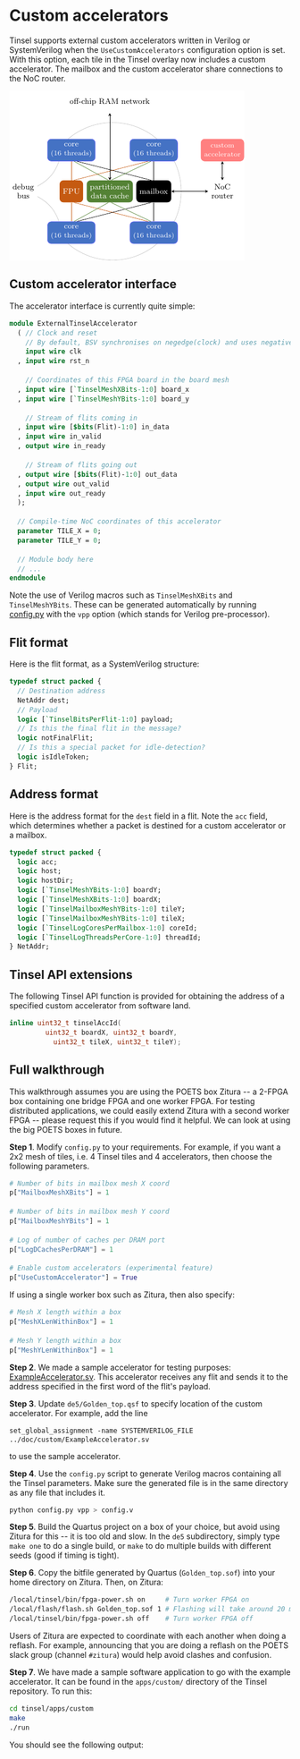 # Custom accelerators

Tinsel supports external custom accelerators written in Verilog or
SystemVerilog when the `UseCustomAccelerators` configuration option is
set.  With this option, each tile in the Tinsel overlay
now includes a custom accelerator.  The mailbox and the custom
accelerator share connections to the NoC router.

<img align="center" src="custom.png">

## Custom accelerator interface

The accelerator interface is currently quite simple:

```sv
module ExternalTinselAccelerator
  ( // Clock and reset
    // By default, BSV synchronises on negedge(clock) and uses negative reset
    input wire clk
  , input wire rst_n

    // Coordinates of this FPGA board in the board mesh
  , input wire [`TinselMeshXBits-1:0] board_x
  , input wire [`TinselMeshYBits-1:0] board_y

    // Stream of flits coming in
  , input wire [$bits(Flit)-1:0] in_data
  , input wire in_valid
  , output wire in_ready

    // Stream of flits going out
  , output wire [$bits(Flit)-1:0] out_data
  , output wire out_valid
  , input wire out_ready
  );

  // Compile-time NoC coordinates of this accelerator
  parameter TILE_X = 0;
  parameter TILE_Y = 0;

  // Module body here
  // ...
endmodule
```

Note the use of Verilog macros such as `TinselMeshXBits` and
`TinselMeshYBits`.  These can be generated automatically by running
[config.py](https://github.com/POETSII/tinsel/blob/master/config.py)
with the `vpp` option (which stands for Verilog pre-processor).

## Flit format

Here is the flit format, as a SystemVerilog structure:

```sv
typedef struct packed {
  // Destination address
  NetAddr dest;
  // Payload
  logic [`TinselBitsPerFlit-1:0] payload;
  // Is this the final flit in the message?
  logic notFinalFlit;
  // Is this a special packet for idle-detection?
  logic isIdleToken;
} Flit;
```

## Address format

Here is the address format for the `dest` field in a flit.  Note the
`acc` field, which determines whether a packet is destined for a
custom accelerator or a mailbox.

```sv
typedef struct packed {
  logic acc;
  logic host;
  logic hostDir;
  logic [`TinselMeshYBits-1:0] boardY;
  logic [`TinselMeshXBits-1:0] boardX;
  logic [`TinselMailboxMeshYBits-1:0] tileY;
  logic [`TinselMailboxMeshYBits-1:0] tileX;
  logic [`TinselLogCoresPerMailbox-1:0] coreId;
  logic [`TinselLogThreadsPerCore-1:0] threadId;
} NetAddr;
```

## Tinsel API extensions

The following Tinsel API function is provided for obtaining the
address of a specified custom accelerator from software land.

```c++
inline uint32_t tinselAccId(
         uint32_t boardX, uint32_t boardY,
           uint32_t tileX, uint32_t tileY);
```

## Full walkthrough

This walkthrough assumes you are using the POETS box Zitura -- a
2-FPGA box containing one bridge FPGA and one worker FPGA.  For
testing distributed applications, we could easily extend Zitura with a
second worker FPGA -- please request this if you would find it helpful.
We can look at using the big POETS boxes in future.

**Step 1**.  Modify `config.py` to your requirements.  For example, if
you want a 2x2 mesh of tiles, i.e. 4 Tinsel tiles and 4 accelerators,
then choose the following parameters.

```py
# Number of bits in mailbox mesh X coord
p["MailboxMeshXBits"] = 1
 
# Number of bits in mailbox mesh Y coord
p["MailboxMeshYBits"] = 1

# Log of number of caches per DRAM port
p["LogDCachesPerDRAM"] = 1

# Enable custom accelerators (experimental feature)
p["UseCustomAccelerator"] = True
```

If using a single worker box such as Zitura, then also specify:

```py
# Mesh X length within a box
p["MeshXLenWithinBox"] = 1
 
# Mesh Y length within a box
p["MeshYLenWithinBox"] = 1
```

**Step 2**. We made a sample accelerator for testing purposes:
[ExampleAccelerator.sv](ExampleAccelerator.sv).  This accelerator
receives any flit and sends it to the address specified in the first
word of the flit's payload.

**Step 3**. Update `de5/Golden_top.qsf` to specify location of the
custom accelerator.  For example, add the line

```
set_global_assignment -name SYSTEMVERILOG_FILE ../doc/custom/ExampleAccelerator.sv
```

to use the sample accelerator.

**Step 4**. Use the `config.py` script to generate Verilog macros
containing all the Tinsel parameters.  Make sure the generated file is
in the same directory as any file that includes it.

```sh
python config.py vpp > config.v
```

**Step 5**.  Build the Quartus project on a box of your choice, but
avoid using Zitura for this -- it is too old and slow.  In the `de5`
subdirectory, simply type `make one` to do a single build, or `make`
to do multiple builds with different seeds (good if timing is tight).

**Step 6**.  Copy the bitfile generated by Quartus (`Golden_top.sof`)
into your home directory on Zitura.  Then, on Zitura:

```sh
/local/tinsel/bin/fpga-power.sh on     # Turn worker FPGA on
/local/flash/flash.sh Golden_top.sof 1 # Flashing will take around 20 mins
/local/tinsel/bin/fpga-power.sh off    # Turn worker FPGA off
```

Users of Zitura are expected to coordinate with each another when
doing a reflash.  For example, announcing that you are doing a reflash
on the POETS slack group (channel `#zitura`) would help avoid clashes
and confusion.

**Step 7**.  We have made a sample software application to go with the
example accelerator.  It can be found in the `apps/custom/` directory
of the Tinsel repository.  To run this:

```sh
cd tinsel/apps/custom
make
./run
```

You should see the following output:

```

```
